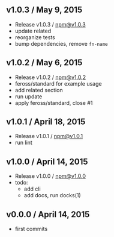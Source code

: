 

## v1.0.3 / May 9, 2015
- Release v1.0.3 / npm@v1.0.3
- update related
- reorganize tests
- bump dependencies, remove `fn-name`

## v1.0.2 / May 6, 2015
- Release v1.0.2 / npm@v1.0.2
- feross/standard for example usage
- add related section
- run update
- apply feross/standard, close #1

## v1.0.1 / April 18, 2015
- Release v1.0.1 / npm@v1.0.1
- run lint

## v1.0.0 / April 14, 2015
- Release v1.0.0 / npm@v1.0.0
- todo:
  + add cli
  + add docs, run docks(1)

## v0.0.0 / April 14, 2015
- first commits